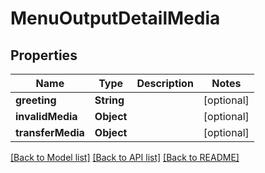 # MenuOutputDetailMedia

## Properties
Name | Type | Description | Notes
------------ | ------------- | ------------- | -------------
**greeting** | **String** |  | [optional] 
**invalidMedia** | **Object** |  | [optional] 
**transferMedia** | **Object** |  | [optional] 

[[Back to Model list]](../README.md#documentation-for-models) [[Back to API list]](../README.md#documentation-for-api-endpoints) [[Back to README]](../README.md)


